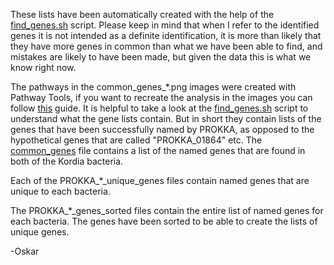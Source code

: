 These lists have been automatically created with the help of the [find_genes.sh](https://github.com/The-Bioinformatics-Group/kordia_pathway_analysis/blob/master/scripts/find_genes.sh) script. Please keep in mind that when I refer to the identified genes it is not intended as a definite identification, it is more than likely that they have more genes in common than what we have been able to find, and mistakes are likely to have been made, but given the data this is what we know right now.

The pathways in the common_genes_*.png images were created with Pathway Tools, if you want to recreate the analysis in the images you can follow [this](https://github.com/oskarvid/Tutorials/wiki/How-to-get-an-overview-of-all-pathways-in-a-genome-and-highlight-specific-genes) guide. It is helpful to take a look at the [find_genes.sh](https://github.com/The-Bioinformatics-Group/kordia_pathway_analysis/blob/master/scripts/find_genes.sh) script to understand what the gene lists contain. But in short they contain lists of the genes that have been successfully named by PROKKA, as opposed to the hypothetical genes that are called "PROKKA_01864" etc. The [common_genes](https://github.com/The-Bioinformatics-Group/kordia_pathway_analysis/blob/master/gene_lists/common_genes) file contains a list of the named genes that are found in both of the Kordia bacteria.

Each of the PROKKA_*_unique_genes files contain named genes that are unique to each bacteria.

The PROKKA_*_genes_sorted files contain the entire list of named genes for each bacteria. The genes have been sorted to be able to create the lists of unique genes.

-Oskar
